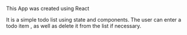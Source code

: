 This App was created using React 

It is a simple todo list using state and components. 
The user can enter a todo item , as well as delete it from the list if necessary. 